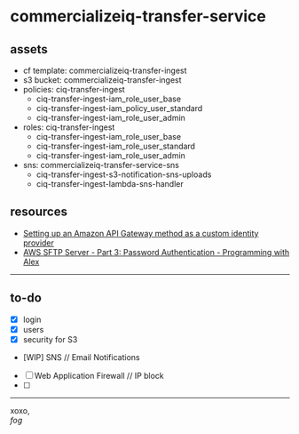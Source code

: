 # commercializeiq-transfer-service

## assets

- cf template: commercializeiq-transfer-ingest
- s3 bucket: commercializeiq-transfer-ingest
- policies: ciq-transfer-ingest
  - ciq-transfer-ingest-iam_role_user_base
  - ciq-transfer-ingest-iam_policy_user_standard
  - ciq-transfer-ingest-iam_role_user_admin
- roles: ciq-transfer-ingest
  - ciq-transfer-ingest-iam_role_user_base
  - ciq-transfer-ingest-iam_role_user_standard
  - ciq-transfer-ingest-iam_role_user_admin
- sns: commercializeiq-transfer-service-sns
  - ciq-transfer-ingest-s3-notification-sns-uploads
  - ciq-transfer-ingest-lambda-sns-handler

## resources

- [Setting up an Amazon API Gateway method as a custom identity provider](https://docs.aws.amazon.com/transfer/latest/userguide/gateway-api-tutorial.html)
- [AWS SFTP Server - Part 3: Password Authentication - Programming with Alex](https://www.youtube.com/watch?v=ZaFIjWg12MI)

---

## to-do

- [x] login
- [x] users
- [x] security for S3
- [WIP] SNS // Email Notifications
- [ ] Web Application Firewall // IP block
- [ ]

---

xoxo,  
_fog_

